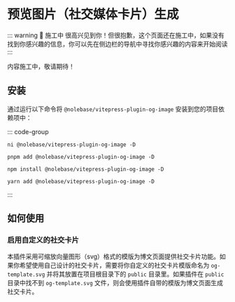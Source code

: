 <script setup>
import packageJSON from '~/packages/vitepress-plugin-og-image/package.json'
</script>

# 预览图片（社交媒体卡片）生成 <Badge type="warning" :text="`Beta 测试 ${packageJSON.version}`" />

::: warning 🚧 施工中
很高兴见到你！但很抱歉，这个页面还在施工中，如果没有找到你感兴趣的信息，你可以先在侧边栏的导航中寻找你感兴趣的内容来开始阅读
:::

内容施工中，敬请期待！

## 安装

通过运行以下命令将 `@nolebase/vitepress-plugin-og-image` 安装到您的项目依赖项中：

::: code-group

```shell [@antfu/ni]
ni @nolebase/vitepress-plugin-og-image -D
```

```shell [pnpm]
pnpm add @nolebase/vitepress-plugin-og-image -D
```

```shell [npm]
npm install @nolebase/vitepress-plugin-og-image -D
```

```shell [yarn]
yarn add @nolebase/vitepress-plugin-og-image -D
```

:::

## 如何使用

### 启用自定义的社交卡片

本插件采用可缩放向量图形（svg）格式的模版为博文页面提供社交卡片功能。如果你希望使用自己设计的社交卡片，需要将你自定义的社交卡片模版命名为 `og-template.svg` 并将其放置在项目根目录下的 `public` 目录里。如果插件在 `public` 目录中找不到 `og-template.svg` 文件，则会使用插件自带的模版为博文页面生成社交卡片。
